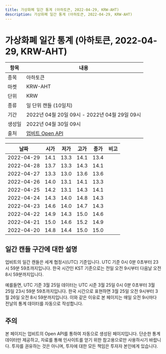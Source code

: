 ```yaml
---
title: 가상화폐 일간 통계 (아하토큰, 2022-04-29, KRW-AHT)
description: 가상화폐 일간 통계 (아하토큰, 2022-04-29, KRW-AHT)
---
```



가상화폐 일간 통계 (아하토큰, 2022-04-29, KRW-AHT)
===

|항목|내용|
|--|--|
|종목|아하토큰|
|마켓|KRW-AHT|
|단위|KRW|
|종류|일 단위 캔들 (10일치)|
|기간|2022년 04월 20일 09시 - 2022년 04월 29일 09시|
|생성일|2022년 04월 30일 09시|
|출처|[업비트 Open API](https://docs.upbit.com)|


|날짜|시가|저가|고가|종가|비고|
|--|--|--|--|--|--|
|2022-04-29|14.1|13.3|14.1|13.4|    |
|2022-04-28|13.7|13.3|14.3|14.1|    |
|2022-04-27|13.3|13.0|13.6|13.6|    |
|2022-04-26|14.0|13.1|14.1|13.3|    |
|2022-04-25|14.2|13.1|14.3|14.1|    |
|2022-04-24|14.3|14.0|14.8|14.3|    |
|2022-04-23|14.6|14.0|14.7|14.3|    |
|2022-04-22|14.9|14.3|15.0|14.6|    |
|2022-04-21|15.0|14.6|15.2|14.9|    |
|2022-04-20|14.8|14.4|15.0|15.0|    |


일간 캔들 구간에 대한 설명
---


업비트의 일간 캔들은 세계 협정시(UTC) 기준입니다. 
UTC 기준 0시 0분 0초부터 23시 59분 59초까지입니다. 
한국 시간인 KST 기준으로는 전일 오전 9시부터 다음날 오전 8시 59분까지입니다. 


예를들면, UTC 기준 3월 25일 데이터는 UTC 시준 3월 25일 0시 0분 0초부터 3월 25일 23시 59분 59초까지입니다. 
한국 시간으로 표현하면 3월 25일 오전 9시부터 3월 26일 오전 8시 59분까지입니다. 
이와 같은 이유로 본 페이지는 매일 오전 9시마다 전날의 통계 데이터를 자동으로 작성합니다. 


주의
---


본 페이지는 업비트의 Open API를 통하여 자동으로 생성된 페이지입니다. 
단순한 통계 데이터만 제공하고, 자료를 통해 인사이트를 얻기 위한 참고용으로만 사용하시기 바랍니다. 
투자를 권유하는 것은 아니며, 투자에 대한 모든 책임은 투자자 본인에게 있습니다. 
